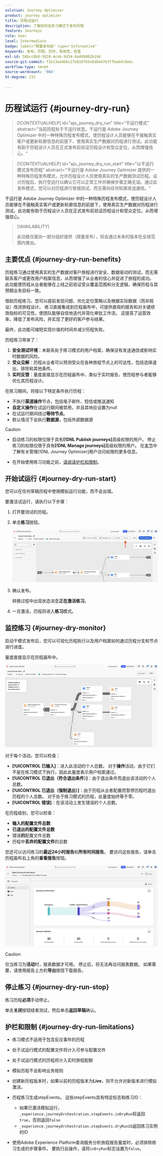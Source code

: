 ```yaml
---
solution: Journey Optimizer
product: journey optimizer
title: 历程试运行
description: 了解如何在练习模式下发布历程
feature: Journeys
role: User
level: Intermediate
badge: label="限量发布版" type="Informative"
keywords: 发布，历程，实时，有效性，检查
exl-id: 58bcc8b8-5828-4ceb-9d34-8add9802b19d
source-git-commit: f2e13aa4bbc27e8197b5e6db44763ffbabdc0ebc
workflow-type: tm+mt
source-wordcount: '984'
ht-degree: 21%

---
```


# 历程试运行 {#journey-dry-run}

>[!CONTEXTUALHELP]
>id="ajo_journey_dry_run"
>title="干运行模式"
>abstract="当前历程处于干运行状态。干运行是 Adobe Journey Optimizer 中的一种特殊历程发布模式，使历程设计人员能够在不接触真实客户或更新轮廓信息的前提下，使用真实生产数据对历程进行测试。此功能有助于历程设计人员在正式发布前验证历程设计和受众定位，从而增强信心。"


>[!CONTEXTUALHELP]
>id="ajo_journey_dry_run_start"
>title="以干运行模式发布历程"
>abstract="干运行是 Adobe Journey Optimizer 提供的一种特殊历程发布模式，允许历程设计人员使用真实的生产数据测试历程。设计历程后，执行空运行以确认它可以正常工作并确保步骤正确无误。通过此发布模式，您可以对历程进行冒烟测试，而无需向任何轮廓发送通信。"

干运行是 Adobe Journey Optimizer 中的一种特殊历程发布模式，使历程设计人员能够在不接触真实客户或更新轮廓信息的前提下，使用真实生产数据对历程进行测试。此功能有助于历程设计人员在正式发布前验证历程设计和受众定位，从而增强信心。


>[!AVAILABILITY]
>
>此功能仅面向一部分组织提供（限量发布），将会通过未来的版本在全球范围内推出。


## 主要优点 {#journey-dry-run-benefits}

历程练习通过使用真实的生产数据对客户旅程进行安全、数据驱动的测试，而无需联系客户或更改用户档案信息，从而增强了从业者的信心并促进了旅程的成功。 此功能使历程从业者能够在上线之前验证受众覆盖范围和分支逻辑，确保历程与其预期业务目标一致。

借助历程练习，您可以提前发现问题、优化定位策略以及根据实际数据（而非假设）改进旅程设计。 练习直接集成到历程画布中，可提供直观的报告和对关键绩效指标的可见性，使团队能够自信地迭代并简化审批工作流。 这提高了运营效率，降低了发布风险，并实现了更好的客户参与结果。

最终，此功能可缩短实现价值的时间并减少历程失败。

历程练习带来了：

1. **安全测试环境**：未联系处于练习模式的用户档案，确保没有发送通信或影响实时数据的风险。
1. **受众见解**：历程从业者可以预测受众在各种旅程节点上的可达性，包括选择退出、排除和其他条件。
1. **实时反馈**：量度直接显示在历程画布中，类似于实时报告，使历程参与者能够优化其历程设计。

在练习期间，将按以下特定条件执行历程：

* 不执行&#x200B;**渠道操作**&#x200B;节点，包括电子邮件、短信或推送通知
* **自定义操作**&#x200B;在试运行期间被禁用，并且其响应设置为null
* 在试运行期间绕过&#x200B;**等待节点**。
  <!--You can override the wait block timeouts, then if you have wait blocks duration longer than allowed dry run journey duration, then that branch will not execute completely.-->
* 默认情况下会执行&#x200B;**数据源**，包括外部数据源

>[!CAUTION]
>
>* 启动练习的权限仅限于具有&#x200B;**[!DNL Publish journeys]**&#x200B;高级权限的用户。 停止练习的权限仅限于具有&#x200B;**[!DNL Manage journeys]**&#x200B;高级权限的用户。 在[本节](../administration/permissions-overview.md)中了解有关管理[!DNL Journey Optimizer]用户访问权限的更多信息。
>
>* 在开始使用练习功能之前，[请阅读护栏和限制](#journey-dry-run-limitations)。


## 开始试运行 {#journey-dry-run-start}

您可以在任何草稿历程中使用模拟运行功能，而不会出错。

要激活试运行，请执行以下步骤：

1. 打开要测试的历程。
1. 单击&#x200B;**练习**&#x200B;按钮。

   ![开始历程试运行](assets/dry-run-button.png)

1. 确认发布。

   转换过程中出现状态消息&#x200B;**正在激活练习**。

1. 一旦激活，历程将进入&#x200B;**练习**&#x200B;模式。

## 监控练习 {#journey-dry-monitor}

启动干模式发布后，您可以可视化历程执行以及用户档案如何通过历程分支和节点进行进度。

量度直接显示在历程画布中。

![监视历程试运行执行](assets/dry-run-metrics.png)

对于每个活动，您可以检查：

* **[!UICONTROL 已输入]**：进入此活动的个人总数。 对于&#x200B;**操作**&#x200B;活动，由于它们不是在练习模式下执行，因此此量度表示用户档案通过。
* **[!UICONTROL 已退出（符合退出条件）]**：由于退出条件而退出该活动的个人总数。
* **[!UICONTROL 已退出（强制退出）]**：由于历程从业者配置而暂停历程时退出历程的个人总数。 对于处于练习模式的历程，此量度始终等于零。
* **[!UICONTROL 错误]**：在该活动上发生错误的个人总数。


在历程级别，您可以检查：

* **输入的配置文件总数**
* **已退出的配置文件总数**
* 错误&#x200B;**的**&#x200B;配置文件总数
* 历程中&#x200B;**丢弃的配置文件**&#x200B;的总数

您还可以访问练习的&#x200B;**最近24小时报告**&#x200B;和&#x200B;**所有时间报告**。 要访问这些报告，请单击历程画布右上角的&#x200B;**查看报告**&#x200B;按钮。

![访问历程试运行执行的报告](assets/dry-run-report.png)

>[!CAUTION]
>
> 仅当练习为&#x200B;**活动**&#x200B;时，报表数据才可用。  停止后，将无法再访问报表数据。 如果需要，请使用报告上方的&#x200B;**导出**&#x200B;按钮下载报告。


## 停止练习 {#journey-dry-run-stop}

练习历程&#x200B;**必须**&#x200B;手动停止。

单击&#x200B;**关闭**&#x200B;按钮结束测试，然后单击&#x200B;**返回草稿**&#x200B;确认。

<!-- After 14 days, Dry run journeys automatically transition to the **Draft** status.-->

## 护栏和限制 {#journey-dry-run-limitations}

* 练习模式不适用于包含反应事件的历程
* 处于试运行模式的配置文件将计入可参与配置文件
* 处于试运行模式的历程将计入实时旅程配额
* 模拟历程不会影响业务规则
* 创建新历程版本时，如果以前的历程版本为&#x200B;**Live**，则不允许对新版本进行模拟激活。
* 历程练习生成stepEvents。 这些stepEvents具有特定标志和练习ID：
   * 如果已激活模拟运行，`_experience.journeyOrchestration.stepEvents.inDryRun`将返回`true`，否则返回`false`
   * `_experience.journeyOrchestration.stepEvents.dryRunID`返回练习实例的ID

* 使用Adobe Experience Platform查询服务分析旅程报告量度时，必须排除练习生成的步骤事件。 要执行此操作，请将`inDryRun`标志设置为`false`。